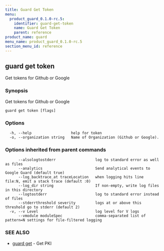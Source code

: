 ```yaml
---
title: Guard Get Token
menu:
  product_guard_0.1.0-rc.5:
    identifier: guard-get-token
    name: Guard Get Token
    parent: reference
product_name: guard
menu_name: product_guard_0.1.0-rc.5
section_menu_id: reference
---
```

## guard get token

Get tokens for Github or Google

### Synopsis


Get tokens for Github or Google

```
guard get token [flags]
```

### Options

```
  -h, --help                  help for token
  -o, --organization string   Name of Organization (Github or Google).
```

### Options inherited from parent commands

```
      --alsologtostderr                  log to standard error as well as files
      --analytics                        Send analytical events to Google Guard (default true)
      --log_backtrace_at traceLocation   when logging hits line file:N, emit a stack trace (default :0)
      --log_dir string                   If non-empty, write log files in this directory
      --logtostderr                      log to standard error instead of files
      --stderrthreshold severity         logs at or above this threshold go to stderr (default 2)
  -v, --v Level                          log level for V logs
      --vmodule moduleSpec               comma-separated list of pattern=N settings for file-filtered logging
```

### SEE ALSO
* [guard get](/docs/reference/guard_get.md)	 - Get PKI

